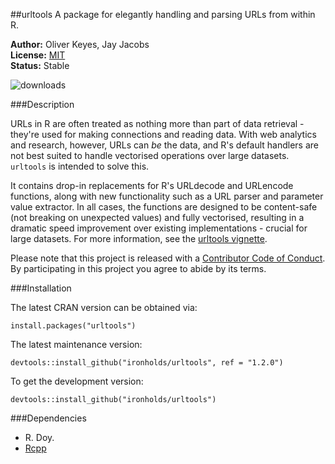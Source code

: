##urltools
A package for elegantly handling and parsing URLs from within R.

__Author:__ Oliver Keyes, Jay Jacobs<br/>
__License:__ [MIT](http://opensource.org/licenses/MIT)<br/>
__Status:__ Stable

![downloads](http://cranlogs.r-pkg.org/badges/grand-total/urltools)

###Description

URLs in R are often treated as nothing more than part of data retrieval -
they're used for making connections and reading data. With web analytics
and research, however, URLs can *be* the data, and R's default handlers
are not best suited to handle vectorised operations over large datasets.
<code>urltools</code> is intended to solve this. 

It contains drop-in replacements for R's URLdecode and URLencode functions, along
with new functionality such as a URL parser and parameter value extractor. In all
cases, the functions are designed to be content-safe (not breaking on unexpected values)
and fully vectorised, resulting in a dramatic speed improvement over existing implementations -
crucial for large datasets. For more information, see the [urltools vignette](https://github.com/Ironholds/urltools/blob/master/vignettes/urltools.Rmd).

Please note that this project is released with a [Contributor Code of Conduct](CONDUCT.md).
By participating in this project you agree to abide by its terms.

###Installation

The latest CRAN version can be obtained via:

    install.packages("urltools")

The latest maintenance version:

    devtools::install_github("ironholds/urltools", ref = "1.2.0")
    
To get the development version:

    devtools::install_github("ironholds/urltools")

###Dependencies
* R. Doy.
* [Rcpp](http://cran.rstudio.com/web/packages/Rcpp/)